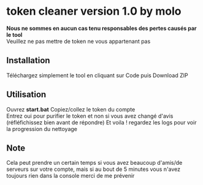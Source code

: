 # token cleaner version 1.0 by molo
**Nous ne sommes en aucun cas tenu responsables des pertes causés par le tool**  
Veuillez ne pas mettre de token ne vous appartenant pas
## Installation
Téléchargez simplement le tool en cliquant sur Code puis Download ZIP
## Utilisation
Ouvrez **start.bat**
Copiez/collez le token du compte  
Entrez oui pour purifier le token et non si vous avez changé d'avis (réfléfichissez bien avant de répondre)
Et voila ! regardez les logs pour voir la progression du nettoyage
## Note
Cela peut prendre un certain temps si vous avez beaucoup d'amis/de serveurs sur votre compte, mais si au bout de 5 minutes vous n'avez toujours rien dans la console merci de me prévenir